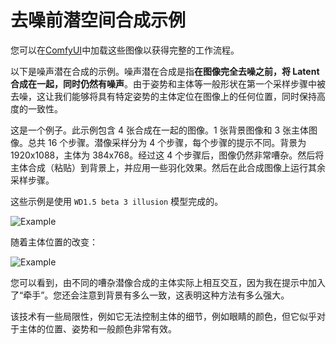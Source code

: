 # 去噪前潜空间合成示例

您可以在[ComfyUI](https://github.com/comfyanonymous/ComfyUI)中加载这些图像以获得完整的工作流程。

以下是噪声潜在合成的示例。噪声潜在合成是指**在图像完全去噪之前，将 Latent 合成在一起，同时仍然有噪声**。由于姿势和主体等一般形状在第一个采样步骤中被去噪，这让我们能够将具有特定姿势的主体定位在图像上的任何位置，同时保持高度的一致性。

这是一个例子。此示例包含 4 张合成在一起的图像。1 张背景图像和 3 张主体图像。总共 16 个步骤。潜像采样分为 4 个步骤，每个步骤的提示不同。背景为 1920x1088，主体为 384x768。经过这 4 个步骤后，图像仍然非常嘈杂。然后将主体合成（粘贴）到背景上，并应用一些羽化效果。然后在此合成图像上运行其余采样步骤。

这些示例是使用 `WD1.5 beta 3 illusion` 模型完成的。

![Example](noisy_latents_3_subjects.png)

随着主体位置的改变：

![Example](noisy_latents_3_subjects_.png)

您可以看到，由不同的嘈杂潜像合成的主体实际上相互交互，因为我在提示中加入了“牵手”。您还会注意到背景有多么一致，这表明这种方法有多么强大。

该技术有一些局限性，例如它无法控制主体的细节，例如眼睛的颜色，但它似乎对于主体的位置、姿势和一般颜色非常有效。
